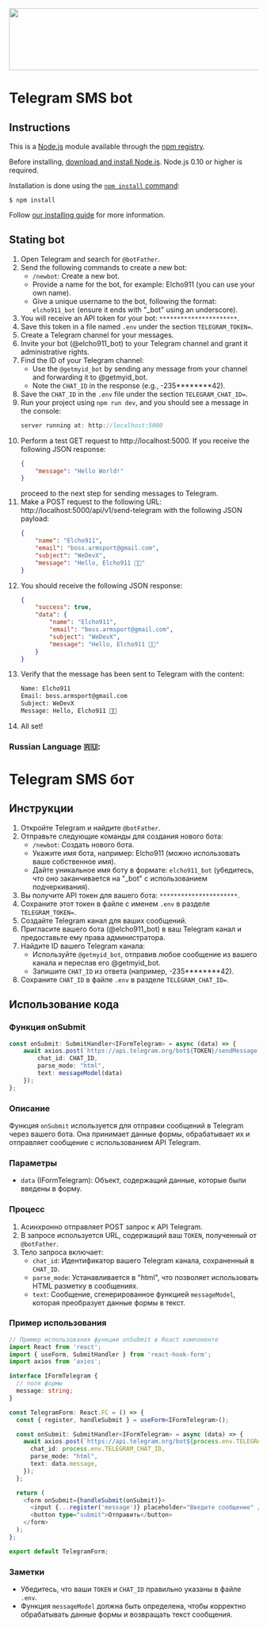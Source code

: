 <div align="center">
<!-- <img src="https://elcho911.netlify.app/Elkhan2003-icons/Front-end-DevX.gif"/> -->
<!-- <img src="https://elcho911.netlify.app/Elkhan2003-icons/madara.gif"/> -->
<!-- <img src="https://elcho911.netlify.app/Elkhan2003-icons/madara-v2.gif"/> -->
<img width="800px" height="125px" src="https://elcho911.netlify.app/Elkhan2003-icons/elcho.gif"/>
</div>

# Telegram SMS bot

## Instructions

This is a [Node.js](https://nodejs.org/en/) module available through the
[npm registry](https://www.npmjs.com/).

Before installing, [download and install Node.js](https://nodejs.org/en/download/).
Node.js 0.10 or higher is required.

Installation is done using the
[`npm install` command](https://docs.npmjs.com/getting-started/installing-npm-packages-locally):

```console
$ npm install
```

Follow [our installing guide](http://expressjs.com/en/starter/installing.html)
for more information.

## Stating bot

1. Open Telegram and search for `@botFather`.
2. Send the following commands to create a new bot:
   - `/newbot`: Create a new bot.
   - Provide a name for the bot, for example: Elcho911 (you can use your own name).
   - Give a unique username to the bot, following the format: `elcho911_bot` (ensure it ends with "\_bot" using an underscore).
3. You will receive an API token for your bot: `**********************`.
4. Save this token in a file named `.env` under the section `TELEGRAM_TOKEN=`.
5. Create a Telegram channel for your messages.
6. Invite your bot (@elcho911_bot) to your Telegram channel and grant it administrative rights.
7. Find the ID of your Telegram channel:
   - Use the `@getmyid_bot` by sending any message from your channel and forwarding it to @getmyid_bot.
   - Note the `CHAT_ID` in the response (e.g., -235**\*\*\*\***42).
8. Save the `CHAT_ID` in the `.env` file under the section `TELEGRAM_CHAT_ID=`.
9. Run your project using `npm run dev`, and you should see a message in the console:
   ```ts
   server running at: http://localhost:5000
   ```
10. Perform a test GET request to http://localhost:5000. If you receive the following JSON response:
    ```json
    {
    	"message": "Hello World!"
    }
    ```
    proceed to the next step for sending messages to Telegram.
11. Make a POST request to the following URL: http://localhost:5000/api/v1/send-telegram with the following JSON payload:
    ```json
    {
    	"name": "Elcho911",
    	"email": "boss.armsport@gmail.com",
    	"subject": "WeDevX",
    	"message": "Hello, Elcho911 👋🏻"
    }
    ```
12. You should receive the following JSON response:
    ```json
    {
    	"success": true,
    	"data": {
    		"name": "Elcho911",
    		"email": "boss.armsport@gmail.com",
    		"subject": "WeDevX",
    		"message": "Hello, Elcho911 👋🏻"
    	}
    }
    ```
13. Verify that the message has been sent to Telegram with the content:
    ```txt
    Name: Elcho911
    Email: boss.armsport@gmail.com
    Subject: WeDevX
    Message: Hello, Elcho911 👋🏻
    ```
14. All set!

### Russian Language 🇷🇺:

# Telegram SMS бот

## Инструкции

1. Откройте Telegram и найдите `@botFather`.
2. Отправьте следующие команды для создания нового бота:
   - `/newbot`: Создать нового бота.
   - Укажите имя бота, например: Elcho911 (можно использовать ваше собственное имя).
   - Дайте уникальное имя боту в формате: `elcho911_bot` (убедитесь, что оно заканчивается на "\_bot" с использованием подчеркивания).
3. Вы получите API токен для вашего бота: `**********************`.
4. Сохраните этот токен в файле с именем `.env` в разделе `TELEGRAM_TOKEN=`.
5. Создайте Telegram канал для ваших сообщений.
6. Пригласите вашего бота (@elcho911_bot) в ваш Telegram канал и предоставьте ему права администратора.
7. Найдите ID вашего Telegram канала:
   - Используйте `@getmyid_bot`, отправив любое сообщение из вашего канала и переслав его @getmyid_bot.
   - Запишите `CHAT_ID` из ответа (например, -235**\*\*\*\***42).
8. Сохраните `CHAT_ID` в файле `.env` в разделе `TELEGRAM_CHAT_ID=`.

## Использование кода

### Функция onSubmit

```typescript
const onSubmit: SubmitHandler<IFormTelegram> = async (data) => {
	await axios.post(`https://api.telegram.org/bot${TOKEN}/sendMessage`, {
		chat_id: CHAT_ID,
		parse_mode: "html",
		text: messageModel(data)
	});
};
```

### Описание

Функция `onSubmit` используется для отправки сообщений в Telegram через вашего бота. Она принимает данные формы, обрабатывает их и отправляет сообщение с использованием API Telegram.

### Параметры

- `data` (IFormTelegram): Объект, содержащий данные, которые были введены в форму.

### Процесс

1. Асинхронно отправляет POST запрос к API Telegram.
2. В запросе используется URL, содержащий ваш `TOKEN`, полученный от `@botFather`.
3. Тело запроса включает:
   - `chat_id`: Идентификатор вашего Telegram канала, сохраненный в `CHAT_ID`.
   - `parse_mode`: Устанавливается в "html", что позволяет использовать HTML разметку в сообщениях.
   - `text`: Сообщение, сгенерированное функцией `messageModel`, которая преобразует данные формы в текст.

### Пример использования

```typescript
// Пример использования функции onSubmit в React компоненте
import React from 'react';
import { useForm, SubmitHandler } from 'react-hook-form';
import axios from 'axios';

interface IFormTelegram {
  // поля формы
  message: string;
}

const TelegramForm: React.FC = () => {
  const { register, handleSubmit } = useForm<IFormTelegram>();

  const onSubmit: SubmitHandler<IFormTelegram> = async (data) => {
    await axios.post(`https://api.telegram.org/bot${process.env.TELEGRAM_TOKEN}/sendMessage`, {
      chat_id: process.env.TELEGRAM_CHAT_ID,
      parse_mode: "html",
      text: data.message,
    });
  };

  return (
    <form onSubmit={handleSubmit(onSubmit)}>
      <input {...register('message')} placeholder="Введите сообщение" />
      <button type="submit">Отправить</button>
    </form>
  );
};

export default TelegramForm;
```

### Заметки

- Убедитесь, что ваши `TOKEN` и `CHAT_ID` правильно указаны в файле `.env`.
- Функция `messageModel` должна быть определена, чтобы корректно обрабатывать данные формы и возвращать текст сообщения.
